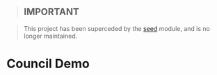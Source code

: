 > ## **IMPORTANT**

> This project has been superceded by the [seed](https://github.com/symbiote/silverstripe-seed/) module, and is no longer maintained.

# Council Demo
